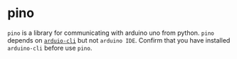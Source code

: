 # pino
`pino` is a library for communicating with arduino uno from python.
`pino` depends on [`arduio-cli`](https://github.com/arduino/arduino-cli) but not `arduino IDE`.
Confirm that you have installed `arduino-cli` before use `pino`.
